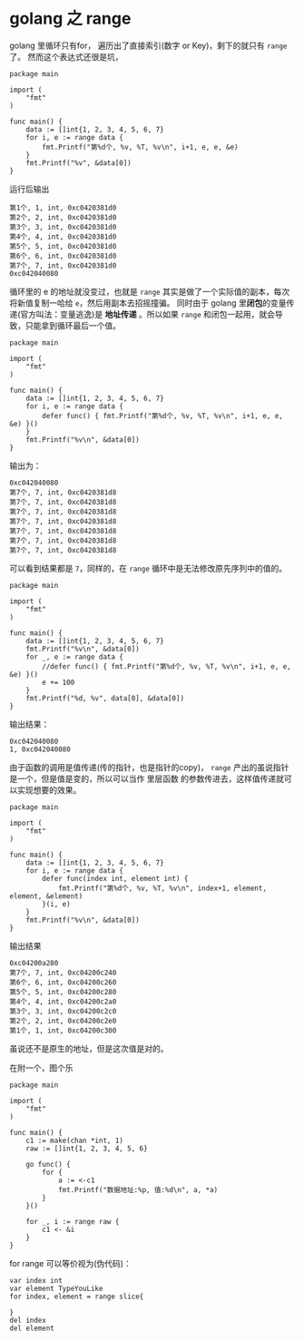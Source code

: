 # golang 之 range

golang 里循环只有for， 遍历出了直接索引(数字 or Key)，剩下的就只有 ```range``` 了。
然而这个表达式还很是坑，
``` golang
package main

import (
	"fmt"
)

func main() {
	data := []int{1, 2, 3, 4, 5, 6, 7}
	for i, e := range data {
		fmt.Printf("第%d个, %v, %T, %v\n", i+1, e, e, &e)
	}
	fmt.Printf("%v", &data[0])
}

```
运行后输出 
```
第1个, 1, int, 0xc0420381d0
第2个, 2, int, 0xc0420381d0
第3个, 3, int, 0xc0420381d0
第4个, 4, int, 0xc0420381d0
第5个, 5, int, 0xc0420381d0
第6个, 6, int, 0xc0420381d0
第7个, 7, int, 0xc0420381d0
0xc042040080
```
循环里的 e 的地址就没变过，也就是 ```range``` 其实是做了一个实际值的副本，每次将新值复制一哈给 ```e```，然后用副本去招摇撞骗。
同时由于 golang 里**闭包**的变量传递(官方叫法：变量逃逸)是 **地址传递** 。所以如果 ```range``` 和闭包一起用，就会导致，只能拿到循环最后一个值。

``` golang
package main

import (
	"fmt"
)

func main() {
	data := []int{1, 2, 3, 4, 5, 6, 7}
	for i, e := range data {
		defer func() { fmt.Printf("第%d个, %v, %T, %v\n", i+1, e, e, &e) }()
	}
	fmt.Printf("%v\n", &data[0])
}
```
输出为：
```
0xc042040080
第7个, 7, int, 0xc0420381d8
第7个, 7, int, 0xc0420381d8
第7个, 7, int, 0xc0420381d8
第7个, 7, int, 0xc0420381d8
第7个, 7, int, 0xc0420381d8
第7个, 7, int, 0xc0420381d8
第7个, 7, int, 0xc0420381d8
```
可以看到结果都是 ```7```，同样的，在 ```range``` 循环中是无法修改原先序列中的值的。
``` golang
package main

import (
	"fmt"
)

func main() {
	data := []int{1, 2, 3, 4, 5, 6, 7}
	fmt.Printf("%v\n", &data[0])
	for _, e := range data {
		//defer func() { fmt.Printf("第%d个, %v, %T, %v\n", i+1, e, e, &e) }()
		e += 100
	}
	fmt.Printf("%d, %v", data[0], &data[0])
}
```
输出结果：
```
0xc042040080
1, 0xc042040080
```
由于函数的调用是值传递(传的指针，也是指针的copy)， ```range``` 产出的虽说指针是一个，但是值是变的，所以可以当作 里层函数 的参数传进去，这样值传递就可以实现想要的效果。
``` golang
package main

import (
	"fmt"
)

func main() {
	data := []int{1, 2, 3, 4, 5, 6, 7}
	for i, e := range data {
		defer func(index int, element int) {
			fmt.Printf("第%d个, %v, %T, %v\n", index+1, element, element, &element)
		}(i, e)
	}
	fmt.Printf("%v\n", &data[0])
}
```
输出结果
```
0xc04200a280
第7个, 7, int, 0xc04200c240
第6个, 6, int, 0xc04200c260
第5个, 5, int, 0xc04200c280
第4个, 4, int, 0xc04200c2a0
第3个, 3, int, 0xc04200c2c0
第2个, 2, int, 0xc04200c2e0
第1个, 1, int, 0xc04200c300
```
虽说还不是原生的地址，但是这次值是对的。

在附一个，图个乐
``` golang
package main

import (
	"fmt"
)

func main() {
	c1 := make(chan *int, 1)
	raw := []int{1, 2, 3, 4, 5, 6}

	go func() {
		for {
			a := <-c1
			fmt.Printf("数据地址:%p, 值:%d\n", a, *a)
		}
	}()

	for _, i := range raw {
		c1 <- &i
	}
}
```

for range 可以等价视为(伪代码)：
``` golang
var index int 
var element TypeYouLike
for index, element = range slice{

}
del index
del element
```